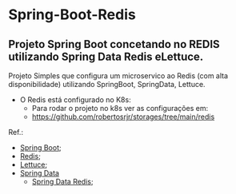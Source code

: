 # Spring-Boot-Redis

## Projeto Spring Boot concetando no REDIS utilizando Spring Data Redis eLettuce.

Projeto Simples que configura um microservico ao Redis (com alta disponibilidade) utilizando SpringBoot, SpringData, Lettuce.
  - O Redis está configurado no K8s:
    -   Para rodar o projeto no k8s ver as configurações em:
      -  https://github.com/robertosrjr/storages/tree/main/redis

Ref.:
- [Spring Boot](https://spring.io/projects/spring-boot);
- [Redis](https://redis.io/);
- [Lettuce](https://lettuce.io/core/release/reference/);
- [Spring Data](https://spring.io/projects/spring-data)
  - [Spring Data Redis](https://docs.spring.io/spring-data/data-redis/docs/current/reference/html);
  

